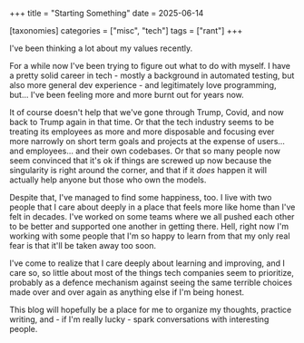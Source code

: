 +++
title = "Starting Something"
date = 2025-06-14

[taxonomies]
categories = ["misc", "tech"]
tags = ["rant"]
+++

I've been thinking a lot about my values recently.

For a while now I've been trying to figure out what to do with myself. 
I have a pretty solid career in tech - mostly a background in automated
testing, but also more general dev experience - and legitimately love
programming, but... I've been feeling more and more burnt out for
years now.

It of course doesn't help that we've gone through Trump, Covid, and
now back to Trump again in that time.
Or that the tech industry seems to be treating its employees as
more and more disposable and focusing ever more narrowly on
short term goals and projects at the expense of users... and
employees... and their own codebases.
Or that so many people now seem convinced that it's ok if things
are screwed up now because the singularity is right around the
corner, and that if it *does* happen it will actually help anyone
but those who own the models.

Despite that, I've managed to find some happiness, too.
I live with two people that I care about deeply in a place
that feels more like home than I've felt in decades.
I've worked on some teams where we all pushed each other
to be better and supported one another in getting there.
Hell, right now I'm working with some people that I'm so happy
to learn from that my only real fear is that it'll be taken away
too soon.

I've come to realize that I care deeply about learning and improving,
and I care so, so little about most of the things tech companies seem to
prioritize, probably as a defence mechanism against seeing the same terrible
choices made over and over again as anything else if I'm being honest.

This blog will hopefully be a place for me to organize my thoughts,
practice writing, and - if I'm really lucky - spark conversations with
interesting people.

